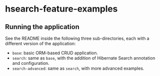 # hsearch-feature-examples

## Running the application

See the README inside the following three sub-directories, each with a different version of the application:

* `base`: basic ORM-based CRUD application.
* `search`: same as `base`, with the addition of Hibernate Search annotation and configuration.
* `search-advanced`: same as `search`, with more advanced examples.
